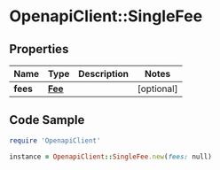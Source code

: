 # OpenapiClient::SingleFee

## Properties

Name | Type | Description | Notes
------------ | ------------- | ------------- | -------------
**fees** | [**Fee**](Fee.md) |  | [optional] 

## Code Sample

```ruby
require 'OpenapiClient'

instance = OpenapiClient::SingleFee.new(fees: null)
```


